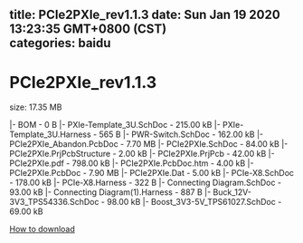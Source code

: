 
title: PCIe2PXIe_rev1.1.3
date: Sun Jan 19 2020 13:23:35 GMT+0800 (CST)    
categories: baidu
---

# PCIe2PXIe_rev1.1.3
size: 17.35 MB
 
 
|- BOM - 0 B
|- PXIe-Template_3U.SchDoc - 215.00 kB
|- PXIe-Template_3U.Harness - 565 B
|- PWR-Switch.SchDoc - 162.00 kB
|- PCIe2PXIe_Abandon.PcbDoc - 7.70 MB
|- PCIe2PXIe.SchDoc - 84.00 kB
|- PCIe2PXIe.PrjPcbStructure - 2.00 kB
|- PCIe2PXIe.PrjPcb - 42.00 kB
|- PCIe2PXIe.pdf - 798.00 kB
|- PCIe2PXIe.PcbDoc.htm - 4.00 kB
|- PCIe2PXIe.PcbDoc - 7.90 MB
|- PCIe2PXIe.Dat - 5.00 kB
|- PCIe-X8.SchDoc - 178.00 kB
|- PCIe-X8.Harness - 322 B
|- Connecting Diagram.SchDoc - 93.00 kB
|- Connecting Diagram(1).Harness - 887 B
|- Buck_12V-3V3_TPS54336.SchDoc - 98.00 kB
|- Boost_3V3-5V_TPS61027.SchDoc - 69.00 kB

[How to download](https://bpcam.bemobtrk.com/go/2ceec3aa-1ca2-46d6-b9ff-aaa5c184517c?jno=200)